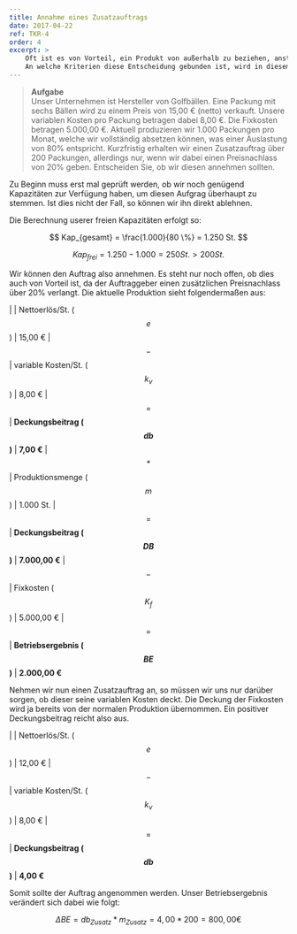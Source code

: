 ```yaml
---
title: Annahme eines Zusatzauftrags
date: 2017-04-22
ref: TKR-4
order: 4
excerpt: >
    Oft ist es von Vorteil, ein Produkt von außerhalb zu beziehen, anstatt es selbst herzustellen.
    An welche Kriterien diese Entscheidung gebunden ist, wird in diesem Kapitel behandelt.
---
```


> **Aufgabe**  
> Unser Unternehmen ist Hersteller von Golfbällen. Eine Packung mit sechs Bällen wird zu einem Preis von 15,00 € (netto) verkauft.
> Unsere variablen Kosten pro Packung betragen dabei 8,00 €.
> Die Fixkosten betragen 5.000,00 €.
> Aktuell produzieren wir 1.000 Packungen pro Monat, welche wir vollständig absetzen können, was einer Auslastung von 80% entspricht.
> Kurzfristig erhalten wir einen Zusatzauftrag über 200 Packungen, allerdings nur, wenn wir dabei einen Preisnachlass von 20% geben.
> Entscheiden Sie, ob wir diesen annehmen sollten.

Zu Beginn muss erst mal geprüft werden, ob wir noch genügend Kapazitäten zur Verfügung haben, um diesen Aufgrag überhaupt zu stemmen.
Ist dies nicht der Fall, so können wir ihn direkt ablehnen.

Die Berechnung userer freien Kapazitäten erfolgt so:

$$ Kap_{gesamt} = \frac{1.000}{80 \%} = 1.250 St. $$

$$ Kap_{frei} = 1.250 - 1.000 = 250 St. > 200 St. $$

Wir können den Auftrag also annehmen. Es steht nur noch offen, ob dies auch von Vorteil ist, da der Auftraggeber einen zusätzlichen Preisnachlass über 20% verlangt.
Die aktuelle Produktion sieht folgendermaßen aus:

|       | Nettoerlös/St. ($$ e $$)            | 15,00 €
| $$-$$ | variable Kosten/St. ($$ k_v $$)     | 8,00 €
| $$=$$ | **Deckungsbeitrag ($$ db $$)**      | **7,00 €**
| $$*$$ | Produktionsmenge ($$ m $$)          | 1.000 St.
| $$=$$ | **Deckungsbeitrag ($$ DB $$)**      | **7.000,00 €**
| $$-$$ | Fixkosten ($$ K_f $$)               | 5.000,00 €
| $$=$$ | **Betriebsergebnis ($$ BE $$)**     | **2.000,00 €**

Nehmen wir nun einen Zusatzauftrag an, so müssen wir uns nur darüber sorgen, ob dieser seine variablen Kosten deckt.
Die Deckung der Fixkosten wird ja bereits von der normalen Produktion übernommen. Ein positiver Deckungsbeitrag reicht also aus.

|       | Nettoerlös/St. ($$ e $$)            | 12,00 €
| $$-$$ | variable Kosten/St. ($$ k_v $$)     | 8,00 €
| $$=$$ | **Deckungsbeitrag ($$ db $$)**      | **4,00 €**

Somit sollte der Auftrag angenommen werden. Unser Betriebsergebnis verändert sich dabei wie folgt:

$$ ΔBE = db_{Zusatz} * m_{Zusatz} = 4,00 * 200 = 800,00 € $$